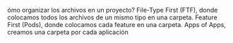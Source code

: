 ómo organizar los archivos en un proyecto?
File-Type First (FTF), donde colocamos todos los archivos de un mismo tipo en una carpeta.
Feature First (Pods), donde colocamos cada feature en una carpeta.
Apps of Apps, creamos una carpeta por cada aplicación
